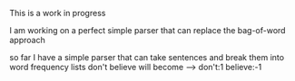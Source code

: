 This is a work in progress 

I am working on a perfect simple parser that can replace the bag-of-word approach

so far I have a simple parser that can take sentences and break them into word frequency lists
don't believe will become --> don't:1
                              believe:-1
							  
							  
